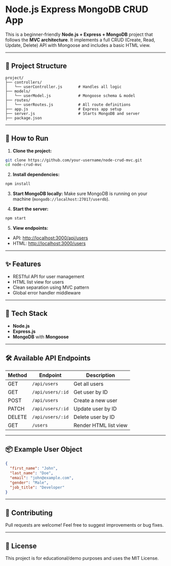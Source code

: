 # Node.js Express MongoDB CRUD App

This is a beginner-friendly **Node.js + Express + MongoDB** project that follows the **MVC architecture**. It implements a full CRUD (Create, Read, Update, Delete) API with Mongoose and includes a basic HTML view.

---

## 📁 Project Structure

```
project/
├── controllers/
│   └── userController.js       # Handles all logic
├── models/
│   └── userModel.js            # Mongoose schema & model
├── routes/
│   └── userRoutes.js           # All route definitions
├── app.js                      # Express app setup
├── server.js                   # Starts MongoDB and server
├── package.json
```

---

## 🚀 How to Run

1. **Clone the project:**

```bash
git clone https://github.com/your-username/node-crud-mvc.git
cd node-crud-mvc
```

2. **Install dependencies:**

```bash
npm install
```

3. **Start MongoDB locally:**
   Make sure MongoDB is running on your machine (`mongodb://localhost:27017/userdb`).

4. **Start the server:**

```bash
npm start
```

5. **View endpoints:**

* API: [http://localhost:3000/api/users](http://localhost:3000/api/users)
* HTML: [http://localhost:3000/users](http://localhost:3000/users)

---

## ✨ Features

* RESTful API for user management
* HTML list view for users
* Clean separation using MVC pattern
* Global error handler middleware

---

## 🧠 Tech Stack

* **Node.js**
* **Express.js**
* **MongoDB** with **Mongoose**

---

## 🛠 Available API Endpoints

| Method | Endpoint         | Description           |
| ------ | ---------------- | --------------------- |
| GET    | `/api/users`     | Get all users         |
| GET    | `/api/users/:id` | Get user by ID        |
| POST   | `/api/users`     | Create a new user     |
| PATCH  | `/api/users/:id` | Update user by ID     |
| DELETE | `/api/users/:id` | Delete user by ID     |
| GET    | `/users`         | Render HTML list view |

---

## 📦 Example User Object

```json
{
  "first_name": "John",
  "last_name": "Doe",
  "email": "john@example.com",
  "gender": "Male",
  "job_title": "Developer"
}
```

---

## 🤝 Contributing

Pull requests are welcome! Feel free to suggest improvements or bug fixes.

---

## 📄 License

This project is for educational/demo purposes and uses the MIT License.
